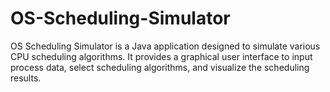 # OS-Scheduling-Simulator
OS Scheduling Simulator is a Java application designed to simulate various CPU scheduling algorithms. It provides a graphical user interface to input process data, select scheduling algorithms, and visualize the scheduling results.
